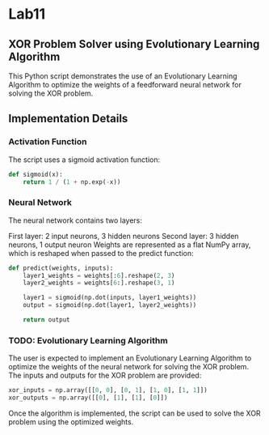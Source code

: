# Lab11
## XOR Problem Solver using Evolutionary Learning Algorithm

This Python script demonstrates the use of an Evolutionary Learning Algorithm to optimize the weights of a feedforward neural network for solving the XOR problem.


## Implementation Details

### Activation Function

The script uses a sigmoid activation function:

```python
def sigmoid(x):
    return 1 / (1 + np.exp(-x))
```
### Neural Network
The neural network contains two layers:

First layer: 2 input neurons, 3 hidden neurons
Second layer: 3 hidden neurons, 1 output neuron
Weights are represented as a flat NumPy array, which is reshaped when passed to the predict function:
```python
def predict(weights, inputs):
    layer1_weights = weights[:6].reshape(2, 3)
    layer2_weights = weights[6:].reshape(3, 1)

    layer1 = sigmoid(np.dot(inputs, layer1_weights))
    output = sigmoid(np.dot(layer1, layer2_weights))

    return output
```

### TODO: Evolutionary Learning Algorithm
The user is expected to implement an Evolutionary Learning Algorithm to optimize the weights of the neural network for solving the XOR problem. The inputs and outputs for the XOR problem are provided:
```python
xor_inputs = np.array([[0, 0], [0, 1], [1, 0], [1, 1]])
xor_outputs = np.array([[0], [1], [1], [0]])
```

Once the algorithm is implemented, the script can be used to solve the XOR problem using the optimized weights.
